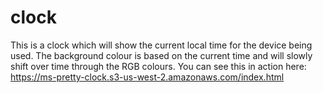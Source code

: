 # clock
This is a clock which will show the current local time for the device being used. The background colour is based on the current time and will slowly shift over time through the RGB colours.
You can see this in action here: https://ms-pretty-clock.s3-us-west-2.amazonaws.com/index.html
